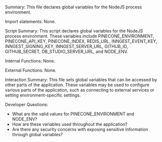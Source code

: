 Summary:
This file declares global variables for the NodeJS process environment.

Import statements:
None.

Script Summary:
This script declares global variables for the NodeJS process environment. These variables include PINECONE_ENVIRONMENT, PINECONE_API_KEY, PINECONE_INDEX, REDIS_URL, INNGEST_EVENT_KEY, INNGEST_SIGNING_KEY, INNGEST_SERVER_URL, GITHUB_ID, GITHUB_SECRET, DB_STUDIO_SERVER_URL, and NODE_ENV.

Internal Functions:
None.

External Functions:
None.

Interaction Summary:
This file sets global variables that can be accessed by other parts of the application. These variables may be used to configure various parts of the application, such as connecting to external services or setting environment-specific settings.

Developer Questions:
- What are the valid values for PINECONE_ENVIRONMENT and NODE_ENV?
- How are these variables used throughout the application?
- Are there any security concerns with exposing sensitive information through global variables?